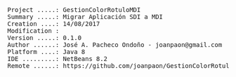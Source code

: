 <pre>

Project .....: GestionColorRotuloMDI
Summary .....: Migrar Aplicación SDI a MDI
Creation ....: 14/08/2017
Modification : 
Version .....: 0.1.0
Author ......: José A. Pacheco Ondoño - joanpaon@gmail.com
Platform ....: Java 8
IDE .........: NetBeans 8.2
Remote ......: https://github.com/joanpaon/GestionColorRotuloMDI.git

</pre>
